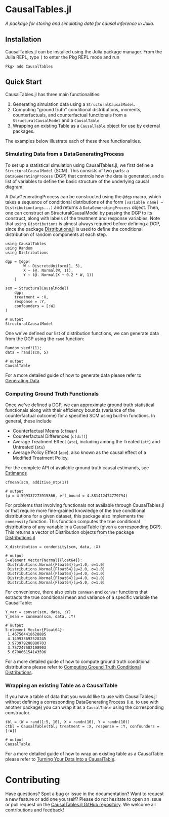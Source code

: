 # CausalTables.jl

*A package for storing and simulating data for causal inference in Julia.*

## Installation
CausalTables.jl can be installed using the Julia package manager.
From the Julia REPL, type `]` to enter the Pkg REPL mode and run

```
Pkg> add CausalTables
```

## Quick Start

CausalTables.jl has three main functionalities:

1. Generating simulation data using a `StructuralCausalModel`.
2. Computing "ground truth" conditional distributions, moments, counterfactuals, and counterfactual functionals from a `StructuralCausalModel` and a `CausalTable`.
3. Wrapping an existing Table as a `CausalTable` object for use by external packages.

The examples below illustrate each of these three functionalities.

### Simulating Data from a DataGeneratingProcess

To set up a statistical simulation using CausalTables.jl, we first define a `StructuralCausalModel` (SCM). This consists of two parts: a `DataGeneratingProcess` (DGP) that controls how the data is generated, and a list of variables to define the basic structure of the underlying causal diagram.

A DataGeneratingProcess can be constructed using the `@dgp` macro, which takes a sequence of conditional distributions of the form `[variable name] ~ Distribution(args...)` and returns a `DataGeneratingProcess` object. Then, one can construct an StructuralCausalModel by passing the DGP to its construct, along with labels of the treatment and response variables. Note that `using Distributions` is almost always required before defining a DGP, since the package [Distributions.jl](https://juliastats.org/Distributions.jl/stable/) is used to define the conditional distribution of random components at each step.

```jldoctest quicktest; output = false, filter = r"(?<=.{21}).*"s
using CausalTables
using Random
using Distributions

dgp = @dgp(
        W ~ DiscreteUniform(1, 5),
        X ~ (@. Normal(W, 1)),
        Y ~ (@. Normal(X + 0.2 * W, 1))
    )

scm = StructuralCausalModel(
    dgp;
    treatment = :X,
    response = :Y,
    confounders = [:W]
)

# output
StructuralCausalModel
```

One we've defined our list of distribution functions, we can generate data from the DGP using the `rand` function:

```jldoctest quicktest; output = false, filter = r"(?<=.{11}).*"s
Random.seed!(1);
data = rand(scm, 5)

# output
CausalTable
```

For a more detailed guide of how to generate data please refer to [Generating Data](man/generating-data.md).

### Computing Ground Truth Functionals

Once we've defined a DGP, we can approximate ground truth statistical functionals along with their efficiency bounds (variance of the counterfactual outcome) for a specified SCM using built-in functions. In general, these include

- Counterfactual Means (`cfmean`)
- Counterfactual Differences (`cfdiff`)
- Average Treatment Effect (`ate`), including among the Treated (`att`) and Untreated (`atu`)
- Average Policy Effect (`ape`), also known as the causal effect of a Modified Treatment Policy. 

For the complete API of available ground truth causal estimands, see [Estimands](man/estimands.md)

```jldoctest quicktest
cfmean(scm, additive_mtp(1))

# output
(μ = 4.599337273915866, eff_bound = 4.881412474779794)
```

For problems that involving functionals not available through CausalTables.jl or that require more fine-grained knowledge of the true conditional distributions for a given dataset, this package also implements the `condensity` function. This function computes the true conditional distributions of any variable in a CausalTable (given a corresponding DGP). This returns a vector of Distribution objects from the package [Distributions.jl](https://juliastats.org/Distributions.jl/stable/)

```jldoctest quicktest
X_distribution = condensity(scm, data, :X)

# output
5-element Vector{Normal{Float64}}:
 Distributions.Normal{Float64}(μ=1.0, σ=1.0)
 Distributions.Normal{Float64}(μ=2.0, σ=1.0)
 Distributions.Normal{Float64}(μ=4.0, σ=1.0)
 Distributions.Normal{Float64}(μ=4.0, σ=1.0)
 Distributions.Normal{Float64}(μ=5.0, σ=1.0)
```

For convenience, there also exists `conmean` and `convar` functions that extracts the true conditional mean and variance of a specific variable the CausalTable:

```jldoctest quicktest
Y_var = convar(scm, data, :Y)
Y_mean = conmean(scm, data, :Y)

# output
5-element Vector{Float64}:
 1.467564418628885
 4.149933692528245
 3.973979208080703
 3.757247582108903
 5.670866154143596
```

For a more detailed guide of how to compute ground truth conditional distributions please refer to [Computing Ground Truth Conditional Distributions](man/ground-truth.md).

### Wrapping an existing Table as a CausalTable

If you have a table of data that you would like to use with CausalTables.jl without defining a corresponding DataGeneratingProcess (i.e. to use with another package) you can wrap it as a `CausalTable` using the corresponding constructor.

```jldoctest quicktest; output = false, filter = r"(?<=.{11}).*"s
tbl = (W = rand(1:5, 10), X = randn(10), Y = randn(10))
ctbl = CausalTable(tbl; treatment = :X, response = :Y, confounders = [:W])

# output
CausalTable
```

For a more detailed guide of how to wrap an existing table as a CausalTable please refer to [Turning Your Data Into a CausalTable](man/formatting.md).

# Contributing

Have questions? Spot a bug or issue in the documentation? Want to request a new feature or add one yourself? Please do not hesitate to open an issue or pull request on the [CausalTables.jl GitHub repository](https://github.com/salbalkus/CausalTables.jl). We welcome all contributions and feedback!





